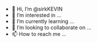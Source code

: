 - 👋 Hi, I’m @sirkKEVIN
- 👀 I’m interested in ...
- 🌱 I’m currently learning ...
- 💞️ I’m looking to collaborate on ...
- 📫 How to reach me ...

<!---
sirkKEVIN/sirkKEVIN is a ✨ special ✨ repository because its `README.md` (this file) appears on your GitHub profile.
You can click the Preview link to take a look at your changes.
--->
